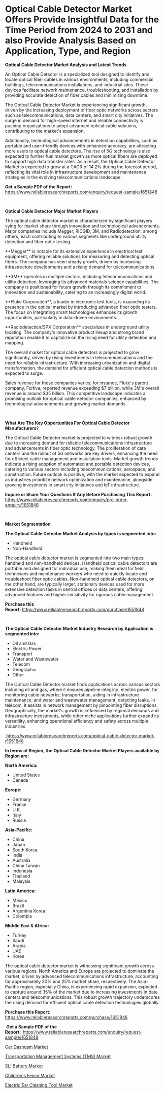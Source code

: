 <p><h1>Optical Cable Detector Market Offers Provide Insightful Data for the Time Period from 2024 to 2031 and also Provide Analysis Based on Application, Type, and Region</h1></p><p><strong>Optical Cable Detector Market Analysis and Latest Trends</strong></p>
<p><p>An Optical Cable Detector is a specialized tool designed to identify and locate optical fiber cables in various environments, including commercial buildings, telecommunications installations, and industrial sites. These devices facilitate network maintenance, troubleshooting, and installation by providing accurate detection of fiber cables and minimizing downtime.</p><p>The Optical Cable Detector Market is experiencing significant growth, driven by the increasing deployment of fiber optic networks across sectors such as telecommunications, data centers, and smart city initiatives. The surge in demand for high-speed internet and reliable connectivity is pushing organizations to adopt advanced optical cable solutions, contributing to the market's expansion.</p><p>Additionally, technological advancements in detection capabilities, such as portable and user-friendly devices with enhanced accuracy, are attracting more users to optical cable detectors. The rise of 5G technology is also expected to further fuel market growth as more optical fibers are deployed to support high data transfer rates. As a result, the Optical Cable Detector Market is expected to grow at a CAGR of 14.2% during the forecast period, reflecting its vital role in infrastructure development and maintenance strategies in the evolving telecommunications landscape.</p></p>
<p><strong>Get a Sample PDF of the Report:&nbsp;</strong> <a href="https://www.reliableresearchreports.com/enquiry/request-sample/1651848?utm_campaign=1333&utm_medium=2&utm_source=Github&utm_content=ia&utm_term=27092024&utm_id=optical-cable-detector">https://www.reliableresearchreports.com/enquiry/request-sample/1651848</a></p>
<p>&nbsp;</p>
<p><strong>Optical Cable Detector Major Market Players</strong></p>
<p><p>The optical cable detector market is characterized by significant players vying for market share through innovation and technological advancements. Major companies include Megger, RIDGID, 3M, and Radiodetection, among others, each contributing to various segments like underground utility detection and fiber optic testing.</p><p>**Megger** is notable for its extensive experience in electrical test equipment, offering reliable solutions for measuring and detecting optical fibers. The company has seen steady growth, driven by increasing infrastructure developments and a rising demand for telecommunications.</p><p>**3M** operates in multiple sectors, including telecommunications and utility detection, leveraging its advanced materials science capabilities. The company is positioned for future growth through its commitment to innovation and sustainability, catering to an increasingly digital world.</p><p>**Fluke Corporation**, a leader in electronic test tools, is expanding its presence in the optical market by introducing advanced fiber optic testers. The focus on integrating smart technologies enhances its growth opportunities, particularly in data-driven environments.</p><p>**Radiodetection/SPX Corporation** specializes in underground utility locating. The company's innovative product lineup and strong brand reputation enable it to capitalize on the rising need for utility detection and mapping.</p><p>The overall market for optical cable detectors is projected to grow significantly, driven by rising investments in telecommunications and the need for reliable infrastructure. With increasing urbanization and digital transformation, the demand for efficient optical cable detection methods is expected to surge.</p><p>Sales revenue for these companies varies; for instance, Fluke's parent company, Fortive, reported revenue exceeding $7 billion, while 3M's overall revenue is around $35 billion. This competitive landscape indicates a promising outlook for optical cable detector companies, enhanced by technological advancements and growing market demands.</p></p>
<p>&nbsp;</p>
<p><strong>What Are The Key Opportunities For Optical Cable Detector Manufacturers?</strong></p>
<p><p>The Optical Cable Detector market is projected to witness robust growth due to increasing demand for reliable telecommunications infrastructure and advancements in fiber optic technology. The proliferation of data centers and the rollout of 5G networks are key drivers, enhancing the need for efficient cable management and installation tools. Market growth trends indicate a rising adoption of automated and portable detection devices, catering to various sectors including telecommunications, aerospace, and construction. Future outlook is positive, with the market expected to expand as industries prioritize network optimization and maintenance, alongside growing investments in smart city initiatives and IoT infrastructure.</p></p>
<p><strong>Inquire or Share Your Questions If Any Before Purchasing This Report:</strong> <a href="https://www.reliableresearchreports.com/enquiry/pre-order-enquiry/1651848?utm_campaign=1333&utm_medium=2&utm_source=Github&utm_content=ia&utm_term=27092024&utm_id=optical-cable-detector">https://www.reliableresearchreports.com/enquiry/pre-order-enquiry/1651848</a></p>
<p>&nbsp;</p>
<p><strong>Market Segmentation</strong></p>
<p><strong>The Optical Cable Detector Market Analysis by types is segmented into:</strong></p>
<p><ul><li>Handheld</li><li>Non-Handheld</li></ul></p>
<p><p>The optical cable detector market is segmented into two main types: handheld and non-handheld devices. Handheld optical cable detectors are portable and designed for individual use, making them ideal for field technicians and maintenance workers who need to quickly locate and troubleshoot fiber optic cables. Non-handheld optical cable detectors, on the other hand, are typically larger, stationary devices used for more extensive detection tasks in central offices or data centers, offering advanced features and higher sensitivity for rigorous cable management.</p></p>
<p><strong>Purchase this Report:&nbsp;</strong><a href="https://www.reliableresearchreports.com/purchase/1651848?utm_campaign=1333&utm_medium=2&utm_source=Github&utm_content=ia&utm_term=27092024&utm_id=optical-cable-detector">https://www.reliableresearchreports.com/purchase/1651848</a></p>
<p>&nbsp;</p>
<p><strong>The Optical Cable Detector Market Industry Research by Application is segmented into:</strong></p>
<p><ul><li>Oil and Gas</li><li>Electric Power</li><li>Transport</li><li>Water and Wastewater</li><li>Telecom</li><li>Geographic</li><li>Other</li></ul></p>
<p><p>The Optical Cable Detector market finds applications across various sectors including oil and gas, where it ensures pipeline integrity; electric power, for monitoring cable networks; transportation, aiding in infrastructure maintenance; and water and wastewater management, detecting leaks. In telecom, it assists in network management by pinpointing fiber disruptions. Geographically, the market's growth is influenced by regional demands and infrastructure investments, while other niche applications further expand its versatility, enhancing operational efficiency and safety across multiple industries.</p></p>
<p><a href="https://www.reliableresearchreports.com/optical-cable-detector-market-r1651848?utm_campaign=1333&utm_medium=2&utm_source=Github&utm_content=ia&utm_term=27092024&utm_id=optical-cable-detector">&nbsp;https://www.reliableresearchreports.com/optical-cable-detector-market-r1651848</a></p>
<p><strong>In terms of Region, the Optical Cable Detector Market Players available by Region are:</strong></p>
<p>
    <p> <strong> North America: </strong>
        <ul>
            <li>United States</li>
            <li>Canada</li>
        </ul>
        </p> 
    <p> <strong> Europe: </strong>
        <ul>
            <li>Germany</li>
            <li>France</li>
            <li>U.K.</li>
            <li>Italy</li>
            <li>Russia</li>
        </ul>
        </p> 
    <p> <strong> Asia-Pacific: </strong>
        <ul>
            <li>China</li>
            <li>Japan</li>
            <li>South Korea</li>
            <li>India</li>
            <li>Australia</li>
            <li>China Taiwan</li>
            <li>Indonesia</li>
            <li>Thailand</li>
            <li>Malaysia</li>
        </ul>
        </p> 
    <p> <strong> Latin America: </strong>
        <ul>
            <li>Mexico</li>
            <li>Brazil</li>
            <li>Argentina Korea</li>
            <li>Colombia</li>
        </ul>
        </p> 
    <p> <strong> Middle East & Africa: </strong>
        <ul>
            <li>Turkey</li>
            <li>Saudi</li>
            <li>Arabia</li>
            <li>UAE</li>
            <li>Korea</li>
        </ul>
    </p>
    </p>
<p><p>The optical cable detector market is witnessing significant growth across various regions. North America and Europe are projected to dominate the market, driven by advanced telecommunications infrastructure, accounting for approximately 30% and 25% market share, respectively. The Asia-Pacific region, especially China, is experiencing rapid expansion, expected to capture around 35% of the market due to increasing investments in data centers and telecommunications. This robust growth trajectory underscores the rising demand for efficient optical cable detection technologies globally.</p></p>
<p><strong>Purchase this Report: </strong><a href="https://www.reliableresearchreports.com/purchase/1651848?utm_campaign=1333&utm_medium=2&utm_source=Github&utm_content=ia&utm_term=27092024&utm_id=optical-cable-detector">https://www.reliableresearchreports.com/purchase/1651848</a></p>
<p>&nbsp;<strong>Get a Sample PDF of the Report:&nbsp;&nbsp;</strong><a href="https://www.reliableresearchreports.com/enquiry/request-sample/1651848?utm_campaign=1333&utm_medium=2&utm_source=Github&utm_content=ia&utm_term=27092024&utm_id=optical-cable-detector">https://www.reliableresearchreports.com/enquiry/request-sample/1651848</a></p>
<p><strong></strong></p>
<p><p><a href="https://www.linkedin.com/pulse/what-factors-influence-car-dashcam-market-coming-years-product-mq3we?utm_campaign=1333&utm_medium=2&utm_source=Github&utm_content=ia&utm_term=27092024&utm_id=optical-cable-detector">Car Dashcam Market</a></p><p><a href="https://www.linkedin.com/pulse/comprehensive-look-product-type-cloud-based-tmsserver-tms-ywsue?utm_campaign=1333&utm_medium=2&utm_source=Github&utm_content=ia&utm_term=27092024&utm_id=optical-cable-detector">Transportation Management Systems (TMS) Market</a></p><p><a href="https://www.linkedin.com/pulse/sli-battery-industry-insights-report-analyzing-market-trends-applications-tt9fe?utm_campaign=1333&utm_medium=2&utm_source=Github&utm_content=ia&utm_term=27092024&utm_id=optical-cable-detector">SLI Battery Market</a></p><p><a href="https://issuu.com/reportprime-2/docs/childrens-fence-market-size-2030.pp_543f9bcd0ebd17?utm_campaign=1333&utm_medium=2&utm_source=Github&utm_content=ia&utm_term=27092024&utm_id=optical-cable-detector">Children's Fence Market</a></p><p><a href="https://issuu.com/reportprime-2/docs/electric-ear-cleaning-tool-market-s_37cd8fee1184f7?utm_campaign=1333&utm_medium=2&utm_source=Github&utm_content=ia&utm_term=27092024&utm_id=optical-cable-detector">Electric Ear Cleaning Tool Market</a></p></p>
